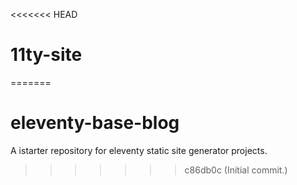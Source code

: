 <<<<<<< HEAD
# 11ty-site
=======
# eleventy-base-blog

A istarter repository for eleventy static site generator projects.
>>>>>>> c86db0c (Initial commit.)

